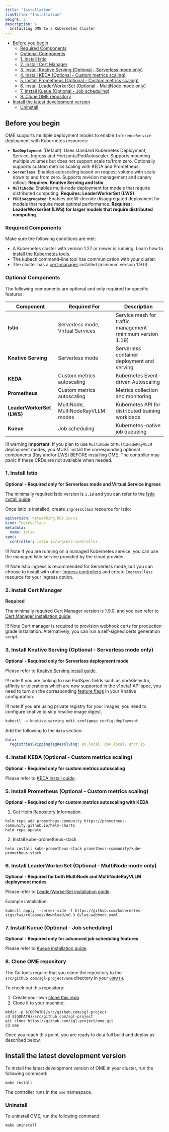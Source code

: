 ```yaml
---
title: "Installation"
linkTitle: "Installation"
weight: 2
description: >
  Installing OME to a Kubernetes Cluster
---
```


<!-- toc -->
- [Before you begin](#before-you-begin)
  - [Required Components](#required-components)
  - [Optional Components](#optional-components)
  - [1. Install Istio](#1-install-istio)
  - [2. Install Cert Manager](#2-install-cert-manager)
  - [3. Install Knative Serving (Optional - Serverless mode only)](#3-install-knative-serving-optional---serverless-mode-only)
  - [4. Install KEDA (Optional - Custom metrics scaling)](#4-install-keda-optional---custom-metrics-scaling)
  - [5. Install Prometheus (Optional - Custom metrics scaling)](#5-install-prometheus-optional---custom-metrics-scaling)
  - [6. Install LeaderWorkerSet (Optional - MultiNode mode only)](#6-install-leaderworkerset-optional---multinode-mode-only)
  - [7. Install Kueue (Optional - Job scheduling)](#7-install-kueue-optional---job-scheduling)
  - [9. Clone OME repository](#8-clone-ome-repository)
- [Install the latest development version](#install-the-latest-development-version)
  - [Uninstall](#uninstall)
<!-- /toc -->

## Before you begin

OME supports multiple deployment modes to enable `InferenceService` deployment with Kubernetes resources:

- **`RawDeployment`** (Default): Uses standard Kubernetes Deployment, Service, Ingress and HorizontalPodAutoscaler. Supports mounting multiple volumes but does not support scale to/from zero. Optionally supports custom metrics scaling with KEDA and Prometheus.
- **`Serverless`**: Enables autoscaling based on request volume with scale down to and from zero. Supports revision management and canary rollout. **Requires: Knative Serving and Istio**.
- **`MultiNode`**: Enables multi-node deployment for models that require distributed computing. **Requires: LeaderWorkerSet (LWS)**.
- **`PDDisaggregated`**: Enables prefill-decode disaggregated deployment for models that require most optimal performance. **Requires: LeaderWorkerSet (LWS) for larger models that require distributed computing**.

### Required Components

Make sure the following conditions are met:

- A Kubernetes cluster with version 1.27 or newer is running. Learn how to [install the Kubernetes tools](https://kubernetes.io/docs/tasks/tools/).
- The kubectl command-line tool has communication with your cluster.
- The cluster has a [cert-manager](https://cert-manager.io/docs/installation/) installed (minimum version 1.9.0).

### Optional Components

The following components are optional and only required for specific features:

| Component                 | Required For                      | Description                                                |
|---------------------------|-----------------------------------|------------------------------------------------------------|
| **Istio**                 | Serverless mode, Virtual Services | Service mesh for traffic management (minimum version 1.19) |
| **Knative Serving**       | Serverless mode                   | Serverless container deployment and serving                |
| **KEDA**                  | Custom metrics autoscaling        | Kubernetes Event-driven Autoscaling                        |
| **Prometheus**            | Custom metrics autoscaling        | Metrics collection and monitoring                          |
| **LeaderWorkerSet (LWS)** | MultiNode, MultiNodeRayVLLM modes | Kubernetes API for distributed training workloads          |
| **Kueue**                 | Job scheduling                    | Kubernetes-native job queueing                             |

!!! warning
    **Important**: If you plan to use `MultiNode` or `MultiNodeRayVLLM` deployment modes, you MUST install the corresponding optional components (Ray and/or LWS) BEFORE installing OME. The controller may panic if these CRDs are not available when needed.

### 1. Install Istio

**Optional - Required only for Serverless mode and Virtual Service ingress**

The minimally required Istio version is `1.19` and you can refer to the [Istio install guide](https://istio.io/latest/docs/setup/install).

Once Istio is installed, create `IngressClass` resource for istio:
```yaml
apiVersion: networking.k8s.io/v1
kind: IngressClass
metadata:
  name: istio
spec:
  controller: istio.io/ingress-controller
```

!!! Note
    If you are running on a managed Kubernetes service, you can use the managed Istio service provided by the cloud provider.

!!! Note
    Istio ingress is recommended for Serverless mode, but you can choose to install with other [Ingress controllers](https://kubernetes.io/docs/concepts/services-networking/ingress-controllers/) and create `IngressClass` resource for your Ingress option.

### 2. Install Cert Manager

**Required**

The minimally required Cert Manager version is 1.9.0, and you can refer to [Cert Manager installation guide](https://cert-manager.io/docs/installation/).

!!! Note
    Cert manager is required to provision webhook certs for production grade installation. Alternatively, you can run a self-signed certs generation script.

### 3. Install Knative Serving (Optional - Serverless mode only)

**Optional - Required only for Serverless deployment mode**

Please refer to [Knative Serving install guide](https://knative.dev/docs/admin/install/serving/install-serving-with-yaml/).

!!! note
    If you are looking to use PodSpec fields such as nodeSelector, affinity or tolerations which are now supported in the v1beta1 API spec,
    you need to turn on the corresponding [feature flags](https://knative.dev/docs/admin/serving/feature-flags) in your Knative configuration.

!!! note
    If you are using private registry for your images, you need to configure knative to skip resolve image digest.

```bash
kubectl -n knative-serving edit configmap config-deployment
```

Add the following to the `data` section:

```yaml
data:
  registriesSkippingTagResolving: ko.local, dev.local, ghcr.io
```

### 4. Install KEDA (Optional - Custom metrics scaling)

**Optional - Required only for custom metrics autoscaling**

Please refer to [KEDA install guide](https://keda.sh/docs/2.6/deploy/).

### 5. Install Prometheus (Optional - Custom metrics scaling)

**Optional - Required only for custom metrics autoscaling with KEDA**

1. Get Helm Repository Information
```shell
helm repo add prometheus-community https://prometheus-community.github.io/helm-charts
helm repo update
```
2. Install kube-prometheus-stack
```shell
helm install kube-prometheus-stack prometheus-community/kube-prometheus-stack
```


### 6. Install LeaderWorkerSet (Optional - MultiNode mode only)

**Optional - Required for both MultiNode and MultiNodeRayVLLM deployment modes**

Please refer to [LeaderWorkerSet installation guide](https://github.com/kubernetes-sigs/lws).

Example installation:
```shell
kubectl apply --server-side -f https://github.com/kubernetes-sigs/lws/releases/download/v0.3.0/lws-webhook.yaml
```

### 7. Install Kueue (Optional - Job scheduling)

**Optional - Required only for advanced job scheduling features**

Please refer to [Kueue installation guide](https://kueue.sigs.k8s.io/docs/installation/).

### 8. Clone OME repository

The Go tools require that you clone the repository to the
`src/github.com/sgl-project/ome` directory in your
[`GOPATH`](https://github.com/golang/go/wiki/SettingGOPATH).

To check out this repository:

1. Create your own
   [clone this repo](https://docs.github.com/en/repositories/creating-and-managing-repositories/cloning-a-repository)
1. Clone it to your machine:

```shell
mkdir -p ${GOPATH}/src/github.com/sgl-project
cd ${GOPATH}/src/github.com/sgl-project
git clone https://github.com/sgl-project/ome.git
cd ome
```

Once you reach this point, you are ready to do a full build and deploy as
described below.


## Install the latest development version

To install the latest development version of OME in your cluster, run the
following command:

```shell
make install
```

The controller runs in the `ome` namespace.


### Uninstall

To uninstall OME, run the following command:

```shell
make uninstall
```
